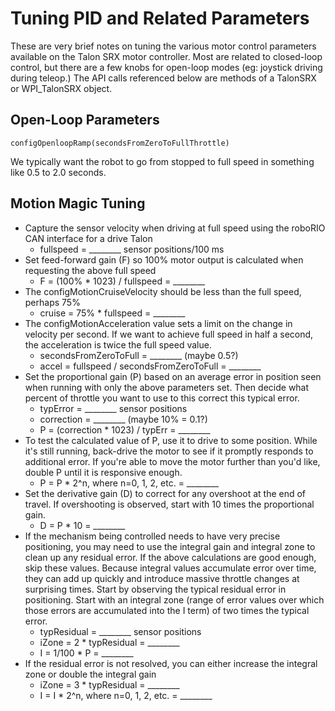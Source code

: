 # Tuning PID and Related Parameters

These are very brief notes on tuning the various motor control parameters available on the Talon SRX motor controller. Most are related to closed-loop control, but there are a few knobs for open-loop modes (eg: joystick driving during teleop.) The API calls referenced below are methods of a TalonSRX or WPI_TalonSRX object.

## Open-Loop Parameters

`configOpenloopRamp(secondsFromZeroToFullThrottle)`

We typically want the robot to go from stopped to full speed in something like 0.5 to 2.0 seconds.

## Motion Magic Tuning

* Capture the sensor velocity when driving at full speed using the roboRIO CAN interface for a drive Talon
    * fullspeed = ________ sensor positions/100 ms
* Set feed-forward gain (F) so 100% motor output is calculated when requesting the above full speed
    * F = (100% * 1023) / fullspeed = ________
* The configMotionCruiseVelocity should be less than the full speed, perhaps 75%
    * cruise = 75% * fullspeed = ________
* The configMotionAcceleration value sets a limit on the change in velocity per second. If we want to achieve full speed in half a second, the acceleration is twice the full speed value.
    * secondsFromZeroToFull = ________ (maybe 0.5?)
    * accel = fullspeed / secondsFromZeroToFull = ________
* Set the proportional gain (P) based on an average error in position seen when running with only the above parameters set. Then decide what percent of throttle you want to use to this correct this typical error.
    * typError = ________  sensor positions
    * correction = ________ (maybe 10% = 0.1?)
    * P = (correction * 1023) / typErr = ________
* To test the calculated value of P, use it to drive to some position. While it's still running, back-drive the motor to see if it promptly responds to additional error. If you're able to move the motor further than you'd like, double P until it is responsive enough.
    * P = P * 2^n, where n=0, 1, 2, etc.  = ________
* Set the derivative gain (D) to correct for any overshoot at the end of travel. If overshooting is observed, start with 10 times the proportional gain.
    * D = P * 10 = ________
* If the mechanism being controlled needs to have very precise positioning, you may need to use the integral gain and integral zone to clean up any residual error. If the above calculations are good enough, skip these values. Because integral values accumulate error over time, they can add up quickly and introduce massive throttle changes at surprising times. Start by observing the typical residual error in positioning. Start with an integral zone (range of error values over which those errors are accumulated into the I term) of two times the typical error.
    * typResidual = ________  sensor positions
    * iZone = 2 * typResidual = ________
    * I = 1/100 * P = ________
* If the residual error is not resolved, you can either increase the integral zone or double the integral gain
    * iZone = 3 * typResidual = ________
    * I = I * 2^n, where n=0, 1, 2, etc.  = ________
